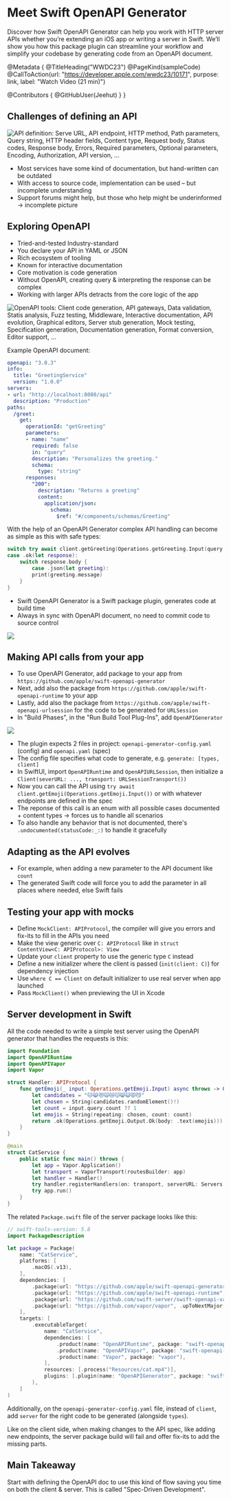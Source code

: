 # Meet Swift OpenAPI Generator

Discover how Swift OpenAPI Generator can help you work with HTTP server APIs whether you’re extending an iOS app or writing a server in Swift. We’ll show you how this package plugin can streamline your workflow and simplify your codebase by generating code from an OpenAPI document.

@Metadata {
   @TitleHeading("WWDC23")
   @PageKind(sampleCode)
   @CallToAction(url: "https://developer.apple.com/wwdc23/10171", purpose: link, label: "Watch Video (21 min)")

   @Contributors {
      @GitHubUser(Jeehut)
   }
}



## Challenges of defining an API

![API definition: Serve URL, API endpoint, HTTP method, Path parameters, Query string, HTTP header fields, Content type, Request body, Status codes, Response body, Errors, Required parameters, Optional parameters, Encoding, Authorization, API version, ...][api-definition-challenges]

[api-definition-challenges]: WWDC23-10171-api-definition-challenges

- Most services have some kind of documentation, but hand-written can be outdated
- With access to source code, implementation can be used – but incomplete understanding
- Support forums might help, but those who help might be underinformed
-> incomplete picture

## Exploring OpenAPI

- Tried-and-tested Industry-standard 
- You declare your API in YAML or JSON
- Rich ecosystem of tooling
- Known for interactive documentation
- Core motivation is code generation
- Without OpenAPI, creating query & interpreting the response can be complex
- Working with larger APIs detracts from the core logic of the app

![OpenAPI tools: Client code generation, API gateways, Data validation, Statis analysis, Fuzz testing, Middleware, Interactive documentation, API evolution, Graphical editors, Server stub generation, Mock testing, Specification generation, Documentation generation, Format conversion, Editor support, ...][openapi-tools]

[openapi-tools]: WWDC23-10171-openapi-tools

Example OpenAPI document:

```yaml
openapi: "3.0.3"
info:
  title: "GreetingService"
  version: "1.0.0"
servers:
- url: "http://localhost:8080/api"
  description: "Production"
paths:
  /greet:
    get:
      operationId: "getGreeting"
      parameters:
      - name: "name"
        required: false
        in: "query"
        description: "Personalizes the greeting."
        schema:
          type: "string"
      responses:
        "200":
          description: "Returns a greeting"
          content:
            application/json:
              schema:
                $ref: "#/components/schemas/Greeting" 
```

With the help of an OpenAPI Generator complex API handling can become as simple as this with safe types:

```Swift
switch try await client.getGreeting(Operations.getGreeting.Input(query: Operations.getGreeting.Input.Query(name: "Jane"))) {
case .ok(let response):
	switch response.body {
		case .json(let greeting):
		print(greeting.message)
	}
}
```

- Swift OpenAPI Generator is a Swift package plugin, generates code at build time
- Always in sync with OpenAPI document, no need to commit code to source control

![][code-generation]

[code-generation]: WWDC23-10171-code-generation

## Making API calls from your app

- To use OpenAPI Generator, add package to your app from `https://github.com/apple/swift-openapi-generator`
- Next, add also the package from `https://github.com/apple/swift-openapi-runtime` to your app
- Lastly, add also the package from `https://github.com/apple/swift-openapi-urlsession` for the code to be generated for `URLSession`
- In "Build Phases", in the "Run Build Tool Plug-Ins", add `OpenAPIGenerator`

![][build-tool-plugins]

[build-tool-plugins]: WWDC23-10171-build-tool-plugins

- The plugin expects 2 files in project: `openapi-generator-config.yaml` (config) and `openapi.yaml` (spec)
- The config file specifies what code to generate, e.g. `generate: [types, client]`
- In SwiftUI, import `OpenAPIRuntime` and `OpenAPIURLSession`, then initialize a `Client(severURL: ..., transport: URLSessionTransport())`
- Now you can call the API using `try await client.getEmoji(Operations.getEmoji.Input())` or with whatever endpoints are defined in the spec
- The reponse of this call is an enum with all possible cases documented + content types -> forces us to handle all scenarios
- To also handle any behavior that is not documented, there's `.undocumented(statusCode:_:)` to handle it gracefully


## Adapting as the API evolves

- For example, when adding a new parameter to the API document like `count`
- The generated Swift code will force you to add the parameter in all places where needed, else Swift fails


## Testing your app with mocks

- Define `MockClient: APIProtocol`, the compiler will give you errors and fix-its to fill in the APIs you need
- Make the view generic over `C: APIProtocol` like in `struct ContentView<C: APIProtocol>: View`
- Update your `client` property to use the generic type `C` instead
- Define a new initializer where the client is passed (`init(client: C)`) for dependency injection
- Use `where C == Client` on default initializer to use real server when app launched
- Pass `MockClient()` when previewing the UI in Xcode

## Server development in Swift

All the code needed to write a simple test server using the OpenAPI generator that handles the requests is this:

```Swift
import Foundation
import OpenAPIRuntime
import OpenAPIVapor
import Vapor

struct Handler: APIProtocol {
    func getEmoji(_ input: Operations.getEmoji.Input) async throws -> Operations.getEmoji.Output {
        let candidates = "🐱😹😻🙀😿😽😸😺😾😼"
        let chosen = String(candidates.randomElement()!)
        let count = input.query.count ?? 1
        let emojis = String(repeating: chosen, count: count)
        return .ok(Operations.getEmoji.Output.Ok(body: .text(emojis)))
    }
}

@main
struct CatService {
    public static func main() throws {
        let app = Vapor.Application()
        let transport = VaporTransport(routesBuilder: app)
        let handler = Handler()
        try handler.registerHandlers(on: transport, serverURL: Servers.server1())
        try app.run()
    }
}
```

The related `Package.swift` file of the server package looks like this:

```Swift
// swift-tools-version: 5.8
import PackageDescription

let package = Package(
    name: "CatService",
    platforms: [
        .macOS(.v13),
    ],
    dependencies: [
        .package(url: "https://github.com/apple/swift-openapi-generator", .upToNextMinor(from: "0.1.0")),
        .package(url: "https://github.com/apple/swift-openapi-runtime", .upToNextMinor(from: "0.1.0")),
        .package(url: "https://github.com/swift-server/swift-openapi-vapor", .upToNextMinor(from: "0.1.0")),
        .package(url: "https://github.com/vapor/vapor", .upToNextMajor(from: "4.69.2")),
    ],
    targets: [
        .executableTarget(
            name: "CatService",
            dependencies: [
                .product(name: "OpenAPIRuntime", package: "swift-openapi-runtime"),
                .product(name: "OpenAPIVapor", package: "swift-openapi-vapor"),
                .product(name: "Vapor", package: "vapor"),
            ],
            resources: [.process("Resources/cat.mp4")],
            plugins: [.plugin(name: "OpenAPIGenerator", package: "swift-openapi-generator")]
        ),
    ]
)
```

Additionally, on the `openapi-generator-config.yaml` file, instead of `client`, add `server` for the right code to be generated (alongside `types`).

Like on the client side, when making changes to the API spec, like adding new endpoints, the server package build will fail and offer fix-its to add the missing parts.

## Main Takeaway

Start with defining the OpenAPI doc to use this kind of flow saving you time on both the client & server. This is called "Spec-Driven Development".

